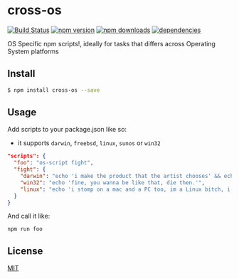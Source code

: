 # cross-os

[![Build Status](https://travis-ci.org/Milewski/cross-os.svg?branch=master)](https://travis-ci.org/Milewski/cross-os)
[![npm version](https://badge.fury.io/js/cross-os.svg)](https://badge.fury.io/js/cross-os)
[![npm downloads](https://img.shields.io/npm/dm/cross-os.svg)](https://www.npmjs.com/package/cross-os)
[![dependencies](https://david-dm.org/Milewski/cross-os.svg)](https://www.npmjs.com/package/cross-os)

OS Specific npm scripts!, ideally for tasks that differs across Operating System platforms

## Install

```bash
$ npm install cross-os --save
```

## Usage

Add scripts to your package.json like so:
- it supports `darwin`, `freebsd`, `linux`, `sunos` or `win32`

```json
"scripts": {
  "foo": "os-script fight",
  "fight": {
    "darwin": "echo 'i make the product that the artist chooses' && echo 'and the GUI that Melinda uses'",
    "win32": "echo 'fine, you wanna be like that, die then.'",
    "linux": "echo 'i stomp on a mac and a PC too, im a Linux bitch, i thought you both GNU",
  }
}
```
And call it like:
```
npm run foo
```

## License 

[MIT](LICENSE)
